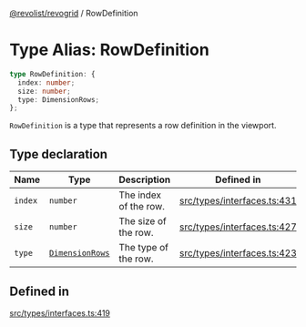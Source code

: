 [@revolist/revogrid](README.md) / RowDefinition

# Type Alias: RowDefinition

```ts
type RowDefinition: {
  index: number;
  size: number;
  type: DimensionRows;
};
```

`RowDefinition` is a type that represents a row definition in the
viewport.

## Type declaration

| Name | Type | Description | Defined in |
| ------ | ------ | ------ | ------ |
| `index` | `number` | The index of the row. | [src/types/interfaces.ts:431](https://github.com/revolist/revogrid/blob/04dd894203fb683ca28026a56e8b7c79feca958d/src/types/interfaces.ts#L431) |
| `size` | `number` | The size of the row. | [src/types/interfaces.ts:427](https://github.com/revolist/revogrid/blob/04dd894203fb683ca28026a56e8b7c79feca958d/src/types/interfaces.ts#L427) |
| `type` | [`DimensionRows`](TypeAlias.DimensionRows.md) | The type of the row. | [src/types/interfaces.ts:423](https://github.com/revolist/revogrid/blob/04dd894203fb683ca28026a56e8b7c79feca958d/src/types/interfaces.ts#L423) |

## Defined in

[src/types/interfaces.ts:419](https://github.com/revolist/revogrid/blob/04dd894203fb683ca28026a56e8b7c79feca958d/src/types/interfaces.ts#L419)
